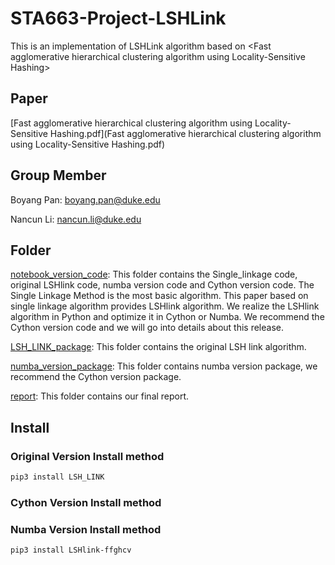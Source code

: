 # STA663-Project-LSHLink
This is an implementation of LSHLink algorithm based on &lt;Fast agglomerative hierarchical clustering algorithm using Locality-Sensitive Hashing>



## Paper

 [Fast agglomerative hierarchical clustering algorithm using Locality-Sensitive Hashing.pdf](Fast agglomerative hierarchical clustering algorithm using Locality-Sensitive Hashing.pdf) 



## Group Member

Boyang Pan: <boyang.pan@duke.edu>

Nancun Li: nancun.li@duke.edu 



## Folder 

[notebook_version_code](https://github.com/Brian1357/STA663-Project-LSHLink/tree/master/notebook_version_code): This folder contains the Single_linkage code, original LSHlink code, numba version code and Cython version code. The Single Linkage Method is the most basic algorithm. This paper based on single linkage algorithm provides LSHlink algorithm. We realize the LSHlink algorithm in Python and optimize it in Cython or Numba.
We recommend the Cython version code and we will go into details about this release.

[LSH_LINK_package](https://github.com/Brian1357/STA663-Project-LSHLink/tree/master/LSH_LINK_package): This folder contains the original LSH link algorithm.

[numba_version_package](https://github.com/Brian1357/STA663-Project-LSHLink/tree/master/numba_version_package): This folder contains numba version package, we recommend the Cython version package.


[report](https://github.com/Brian1357/STA663-Project-LSHLink/tree/master/report): This folder contains our final report.



## Install

### Original Version Install method

```python
pip3 install LSH_LINK
```

### Cython Version Install method



### Numba Version Install method
```
pip3 install LSHlink-ffghcv
```




